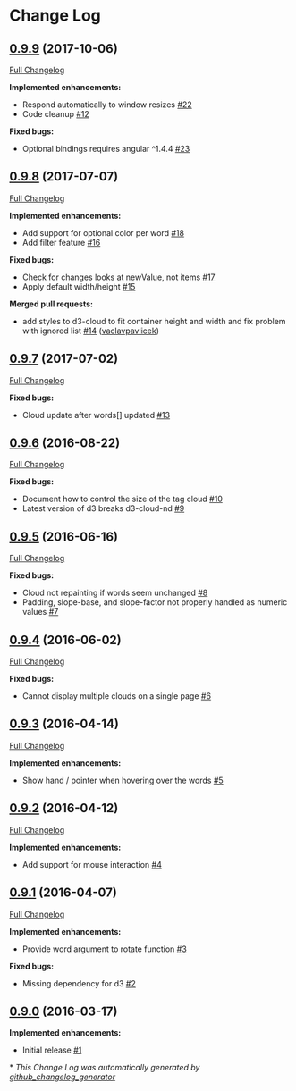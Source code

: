 # Change Log

## [0.9.9](https://github.com/grtjn/d3-cloud-ng/tree/0.9.9) (2017-10-06)
[Full Changelog](https://github.com/grtjn/d3-cloud-ng/compare/0.9.8...0.9.9)

**Implemented enhancements:**

- Respond automatically to window resizes [\#22](https://github.com/grtjn/d3-cloud-ng/issues/22)
- Code cleanup [\#12](https://github.com/grtjn/d3-cloud-ng/issues/12)

**Fixed bugs:**

- Optional bindings requires angular ^1.4.4 [\#23](https://github.com/grtjn/d3-cloud-ng/issues/23)

## [0.9.8](https://github.com/grtjn/d3-cloud-ng/tree/0.9.8) (2017-07-07)
[Full Changelog](https://github.com/grtjn/d3-cloud-ng/compare/0.9.7...0.9.8)

**Implemented enhancements:**

- Add support for optional color per word [\#18](https://github.com/grtjn/d3-cloud-ng/issues/18)
- Add filter feature [\#16](https://github.com/grtjn/d3-cloud-ng/issues/16)

**Fixed bugs:**

- Check for changes looks at newValue, not items [\#17](https://github.com/grtjn/d3-cloud-ng/issues/17)
- Apply default width/height [\#15](https://github.com/grtjn/d3-cloud-ng/issues/15)

**Merged pull requests:**

- add styles to d3-cloud to fit container height and width and fix problem with ignored list [\#14](https://github.com/grtjn/d3-cloud-ng/pull/14) ([vaclavpavlicek](https://github.com/vaclavpavlicek))

## [0.9.7](https://github.com/grtjn/d3-cloud-ng/tree/0.9.7) (2017-07-02)
[Full Changelog](https://github.com/grtjn/d3-cloud-ng/compare/0.9.6...0.9.7)

**Fixed bugs:**

- Cloud update after words\[\] updated [\#13](https://github.com/grtjn/d3-cloud-ng/issues/13)

## [0.9.6](https://github.com/grtjn/d3-cloud-ng/tree/0.9.6) (2016-08-22)
[Full Changelog](https://github.com/grtjn/d3-cloud-ng/compare/0.9.5...0.9.6)

**Fixed bugs:**

- Document how to control the size of the tag cloud [\#10](https://github.com/grtjn/d3-cloud-ng/issues/10)
- Latest version of d3 breaks d3-cloud-nd [\#9](https://github.com/grtjn/d3-cloud-ng/issues/9)

## [0.9.5](https://github.com/grtjn/d3-cloud-ng/tree/0.9.5) (2016-06-16)
[Full Changelog](https://github.com/grtjn/d3-cloud-ng/compare/0.9.4...0.9.5)

**Fixed bugs:**

- Cloud not repainting if words seem unchanged [\#8](https://github.com/grtjn/d3-cloud-ng/issues/8)
- Padding, slope-base, and slope-factor not properly handled as numeric values [\#7](https://github.com/grtjn/d3-cloud-ng/issues/7)

## [0.9.4](https://github.com/grtjn/d3-cloud-ng/tree/0.9.4) (2016-06-02)
[Full Changelog](https://github.com/grtjn/d3-cloud-ng/compare/0.9.3...0.9.4)

**Fixed bugs:**

- Cannot display multiple clouds on a single page [\#6](https://github.com/grtjn/d3-cloud-ng/issues/6)

## [0.9.3](https://github.com/grtjn/d3-cloud-ng/tree/0.9.3) (2016-04-14)
[Full Changelog](https://github.com/grtjn/d3-cloud-ng/compare/0.9.2...0.9.3)

**Implemented enhancements:**

- Show hand / pointer when hovering over the words [\#5](https://github.com/grtjn/d3-cloud-ng/issues/5)

## [0.9.2](https://github.com/grtjn/d3-cloud-ng/tree/0.9.2) (2016-04-12)
[Full Changelog](https://github.com/grtjn/d3-cloud-ng/compare/0.9.1...0.9.2)

**Implemented enhancements:**

- Add support for mouse interaction [\#4](https://github.com/grtjn/d3-cloud-ng/issues/4)

## [0.9.1](https://github.com/grtjn/d3-cloud-ng/tree/0.9.1) (2016-04-07)
[Full Changelog](https://github.com/grtjn/d3-cloud-ng/compare/0.9.0...0.9.1)

**Implemented enhancements:**

- Provide word argument to rotate function [\#3](https://github.com/grtjn/d3-cloud-ng/issues/3)

**Fixed bugs:**

- Missing dependency for d3 [\#2](https://github.com/grtjn/d3-cloud-ng/issues/2)

## [0.9.0](https://github.com/grtjn/d3-cloud-ng/tree/0.9.0) (2016-03-17)
**Implemented enhancements:**

- Initial release [\#1](https://github.com/grtjn/d3-cloud-ng/issues/1)



\* *This Change Log was automatically generated by [github_changelog_generator](https://github.com/skywinder/Github-Changelog-Generator)*